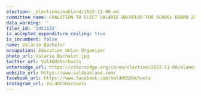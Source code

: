 ```yaml
---
election: _elections/oakland/2022-11-08.md
committee_name: COALITION TO ELECT VALARIE BACHELOR FOR SCHOOL BOARD 2022
data_warning: ''
filer_id: '1451532'
is_accepted_expenditure_ceiling: true
is_incumbent: false
name: Valarie Bachelor
occupation: Education Union Organizer
photo_url: Valarie Bachelor.jpg
twitter_url: Val4OUSDschools
votersedge_url: https://votersedge.org/ca/en/election/2022-11-08/alameda-county/school-director-oakland-unified-school-district-trustee-area-6/valarie-bachelor
website_url: https://www.val4oakland.com/
facebook_url: https://www.facebook.com/Val4OUSDSchools
instagram_url: Val4OUSDschools
---
```

